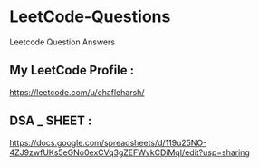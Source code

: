 # LeetCode-Questions
Leetcode Question Answers

## My LeetCode Profile : 
https://leetcode.com/u/chafleharsh/

## DSA _ SHEET : 
https://docs.google.com/spreadsheets/d/119u25NO-4ZJ9zwfUKs5eGNo0exCVq3gZEFWvkCDiMqI/edit?usp=sharing
